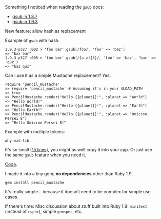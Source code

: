 Something I noticed when reading the `gsub` docs:

* [gsub in 1.8.7](http://ruby-doc.org/core-1.8.7/String.html#method-i-gsub)
* [gsub in 1.9.3](http://ruby-doc.org/core-1.9.3/String.html#method-i-gsub)

New feature: allow hash as replacement

Example of `gsub` with hash:

    1.9.3-p327 :002 > 'foo bar'.gsub(/foo/, 'foo' => 'baz')
    => "baz bar"
    1.9.3-p327 :005 > 'foo bar'.gsub(/[a-z]{3}/, 'foo' => 'baz', 'bar' => 'qux')
    => "baz qux"

Can I use it as a simple Mustache replacement?  Yes.

    require 'pencil_mustache'
    >> require 'pencil_mustache' # Assuming it's in your $LOAD_PATH
    => true
    >> PencilMustache.render("Hello {{planet}}!", :planet => "World")
    => "Hello World!"
    >> PencilMustache.render("Hello {{planet}}!", :planet => "Earth")
    => "Hello Earth!"
    >> PencilMustache.render("Hello {{planet}}!", :planet => "Omicron Persei 8")
    => "Hello Omicron Persei 8!"

Example with multiple tokens:

    why-mad-lib
 
It's so small ([15 lines](https://github.com/benjaminoakes/pencil_mustache/blob/master/lib/pencil_mustache.rb)), you might as well copy it into your app. Or just use the same `gsub` feature when you need it.

[Code](https://github.com/benjaminoakes/pencil_mustache/blob/master/lib/pencil_mustache.rb).

I made it into a tiny gem; **no dependencies** other than Ruby 1.9.

    gem install pencil_mustache

It's really simple... because it doesn't need to be complex for simple use cases.

If there's time:  Misc discussion about stuff built into Ruby 1.9:  `minitest` (instead of `rspec`), simple `gemspec`, etc.
